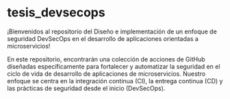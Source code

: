 # tesis_devsecops

¡Bienvenidos al repositorio del Diseño e implementación de un enfoque de seguridad DevSecOps en el desarrollo de aplicaciones orientadas a microservicios!
    

En este repositorio, encontrarán una colección de acciones de GitHub diseñadas específicamente para fortalecer y automatizar la seguridad en el ciclo de vida de desarrollo de aplicaciones de microservicios. Nuestro enfoque se centra en la integración continua (CI), la entrega continua (CD) y las prácticas de seguridad desde el inicio (DevSecOps).
